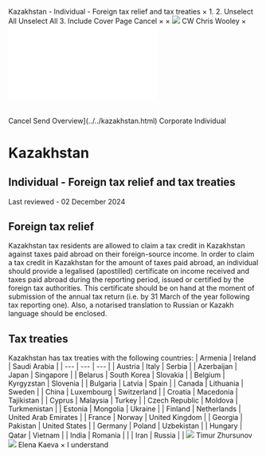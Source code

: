 Kazakhstan - Individual - Foreign tax relief and tax treaties
×
1.
2.
Unselect All
Unselect All
3.
Include Cover Page
Cancel
×
×
![](../../-/media/world-wide-tax-summaries/attachments/global---chris-wooley.ashx%3Frev=ac5e5f3223b34096b1afc2a6009c7320&revision=ac5e5f32-23b3-4096-b1af-c2a6009c7320&hash=859B7ADC84DC2CBEC9760E9E6EE7DE6D0A8BFCDF)
CW
Chris Wooley
×
![](foreign-tax-relief-and-tax-treaties.html)
######
Cancel
Send
Overview](../../kazakhstan.html)
Corporate
Individual
# Kazakhstan
## Individual - Foreign tax relief and tax treaties
Last reviewed - 02 December 2024
## Foreign tax relief
Kazakhstan tax residents are allowed to claim a tax credit in Kazakhstan against taxes paid abroad on their foreign-source income. In order to claim a tax credit in Kazakhstan for the amount of taxes paid abroad, an individual should provide a legalised (apostilled) certificate on income received and taxes paid abroad during the reporting period, issued or certified by the foreign tax authorities. This certificate should be on hand at the moment of submission of the annual tax return (i.e. by 31 March of the year following tax reporting one). Also, a notarised translation to Russian or Kazakh language should be enclosed.
## Tax treaties
Kazakhstan has tax treaties with the following countries:
| Armenia | Ireland | Saudi Arabia |
| --- | --- | --- |
| Austria | Italy | Serbia |
| Azerbaijan | Japan | Singapore |
| Belarus | South Korea | Slovakia |
| Belgium | Kyrgyzstan | Slovenia |
| Bulgaria | Latvia | Spain |
| Canada | Lithuania | Sweden |
| China | Luxembourg | Switzerland |
| Croatia | Macedonia | Tajikistan |
| Cyprus | Malaysia | Turkey |
| Czech Republic | Moldova | Turkmenistan |
| Estonia | Mongolia | Ukraine |
| Finland | Netherlands | United Arab Emirates |
| France | Norway | United Kingdom |
| Georgia | Pakistan | United States |
| Germany | Poland | Uzbekistan |
| Hungary | Qatar | Vietnam |
| India | Romania |  |
| Iran | Russia |  |
![](../../-/media/world-wide-tax-summaries/attachments/kazakhstan---timur-zhursunov.ashx%3Frev=845caeeb5ff0488fb5a5b5796bd321d1&revision=845caeeb-5ff0-488f-b5a5-b5796bd321d1&hash=7481FE1BAA4E2A8FD67750DF0E28AC9761CD8D7E)
Timur Zhursunov
![](../../-/media/world-wide-tax-summaries/attachments/kazakhstan---elena-kaeva.ashx%3Frev=fb7205a3944e42c39633c17ebfdc9c7d&revision=fb7205a3-944e-42c3-9633-c17ebfdc9c7d&hash=43E03F8EF38342CEFD5ED70FA03F0F4FF27FBA95)
Elena Kaeva
×
I understand